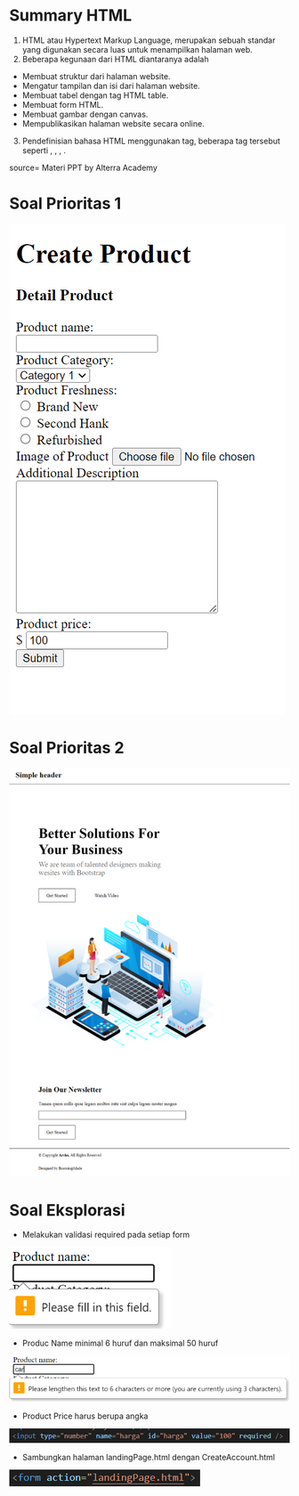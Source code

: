 # Summary HTML

1. HTML atau Hypertext Markup Language, merupakan sebuah standar yang digunakan secara luas untuk menampilkan halaman web.
2. Beberapa kegunaan dari HTML diantaranya adalah

- Membuat struktur dari halaman website.
- Mengatur tampilan dan isi dari halaman website.
- Membuat tabel dengan tag HTML table.
- Membuat form HTML.
- Membuat gambar dengan canvas.
- Mempublikasikan halaman website secara online.

3. Pendefinisian bahasa HTML menggunakan tag, beberapa tag tersebut seperti <!DOCTYPE html>, <html>, <head>, <body>.

source= Materi PPT by Alterra Academy

# Soal Prioritas 1

![](screenshot/soal-prioritas-1.png)

# Soal Prioritas 2

![](screenshot/soal-prioritas-2.png)

# Soal Eksplorasi

- Melakukan validasi required pada setiap form

![](screenshot/explo-1.png)

- Produc Name minimal 6 huruf dan maksimal 50 huruf

![](screenshot/explo-2.png)

- Product Price harus berupa angka

![](screenshot/explo-3.png)

- Sambungkan halaman landingPage.html dengan CreateAccount.html

![](screenshot/explo-4.png)
